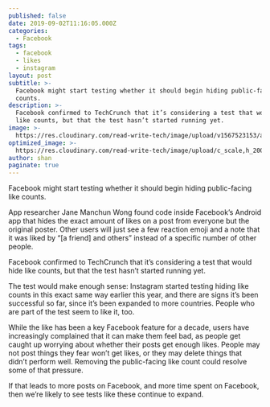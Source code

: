 ```yaml
---
published: false
date: 2019-09-02T11:16:05.000Z
categories:
  - Facebook
tags:
  - facebook
  - likes
  - instagram
layout: post
subtitle: >-
  Facebook might start testing whether it should begin hiding public-facing like
  counts.
description: >-
  Facebook confirmed to TechCrunch that it’s considering a test that would hide
  like counts, but that the test hasn’t started running yet.
image: >-
  https://res.cloudinary.com/read-write-tech/image/upload/v1567523153/acastro_180522_facebook_0001.0_doz3yr.webp
optimized_image: >-
  https://res.cloudinary.com/read-write-tech/image/upload/c_scale,h_200,w_380/acastro_180522_facebook_0001.0_doz3yr.webp
author: shan
paginate: true
---
```

Facebook might start testing whether it should begin hiding public-facing like counts.

App researcher Jane Manchun Wong found code inside Facebook’s Android app that hides the exact amount of likes on a post from everyone but the original poster. Other users will just see a few reaction emoji and a note that it was liked by “[a friend] and others” instead of a specific number of other people.

Facebook confirmed to TechCrunch that it’s considering a test that would hide like counts, but that the test hasn’t started running yet.

The test would make enough sense: Instagram started testing hiding like counts in this exact same way earlier this year, and there are signs it’s been successful so far, since it’s been expanded to more countries. People who are part of the test seem to like it, too.

While the like has been a key Facebook feature for a decade, users have increasingly complained that it can make them feel bad, as people get caught up worrying about whether their posts get enough likes. People may not post things they fear won’t get likes, or they may delete things that didn’t perform well. Removing the public-facing like count could resolve some of that pressure.

If that leads to more posts on Facebook, and more time spent on Facebook, then we’re likely to see tests like these continue to expand.

